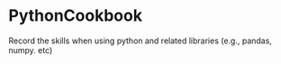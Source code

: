 # PythonCookbook
Record the skills when using python and related libraries (e.g., pandas, numpy. etc)
